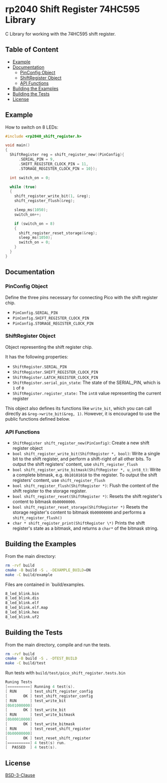 # rp2040 Shift Register 74HC595 Library

C Library for working with the 74HC595 shift register.

## Table of Content

- [Example](#example)
- [Documentation](#documentation)
  - [PinConfig Object](#pinconfig-object)
  - [ShiftRegister Object](#shiftregister-object)
  - [API Functions](#api-functions)
- [Building the Examples](#building-the-examples)
- [Building the Tests](#building-the-tests)
- [License](#license)

## Example

How to switch on 8 LEDs:

```c
#include <rp2040_shift_register.h>

void main()
{
  ShiftRegister reg = shift_register_new((PinConfig){
      .SERIAL_PIN = 9,
      .SHIFT_REGISTER_CLOCK_PIN = 11,
      .STORAGE_REGISTER_CLOCK_PIN = 10});

  int switch_on = 0;

  while (true)
  {
    shift_register_write_bit(1, &reg);
    shift_register_flush(&reg);

    sleep_ms(1050);
    switch_on++;

    if (switch_on = 8)
    {
      shift_register_reset_storage(&reg);
      sleep_ms(1050);
      switch_on = 0;
    }
  }
}
```

## Documentation

### PinConfig Object

Define the three pins necessary for connecting Pico with the shift register chip.

* `PinConfig.SERIAL_PIN`
* `PinConfig.SHIFT_REGISTER_CLOCK_PIN`
* `PinConfig.STORAGE_REGISTER_CLOCK_PIN`

### ShiftRegister Object

Object representing the shift register chip.

It has the following properties:

* `ShiftRegister.SERIAL_PIN`
* `ShiftRegister.SHIFT_REGISTER_CLOCK_PIN`
* `ShiftRegister.LATCH_REGISTER_CLOCK_PIN`
* `ShiftRegister.serial_pin_state`: The state of the SERIAL_PIN, which is `1` of `0`
* `ShiftRegister.register_state:` The `int8` value representing the current register

This object also defines its functions like `write_bit`, which you can call directly as `&reg->write_bit(&reg, 1)`. However, it is encouraged to use the public functions defined below.

### API Functions

* `ShiftRegister shift_register_new(PinConfig)`: Create a new shift register object
* `bool shift_register_write_bit(ShiftRegister *, bool)`: Write a single bit to the shift register, and perform a shift-right of all other bits. To output the shift registers' content, use `shift_register_flush`
* `bool shift_register_write_bitmask(ShiftRegister *, u_int8_t)`: Write a complete bitmask, e.g. `0b10101010` to the register. To output the shift registers' content, use `shift_register_flush`
* `bool shift_register_flush(ShiftRegister *)`: Flush the content of the shift register to the storage register.
* `bool shift_register_reset(ShiftRegister *)`: Resets the shift register's content to bitmask `0b00000000`.
* `bool shift_register_reset_storage(ShiftRegister *)` Resets the storage register's content to bitmask `0b00000000` and performs a `shift_register_flush()`
* `char * shift_register_print(ShiftRegister \*)` Prints the shift register's state as a bitmask, and returns a `char*` of the bitmask string.

## Building the Examples

From the main directory:

```sh
rm -rvf build
cmake -B build -S . -DEXAMPLE_BUILD=ON
make -C build/example
```

Files are contained in `build/examples.

```sh
8_led_blink.bin
8_led_blink.dis
8_led_blink.elf
8_led_blink.elf.map
8_led_blink.hex
8_led_blink.uf2
```

## Building the Tests

From the main directory, compile and run the tests.

```sh
rm -rvf build
cmake -B build -S . -DTEST_BUILD
make -C build/test
```

Run tests with `build/test/pico_shift_register.tests.bin`

```c
Runing Tests
[==========] Running 4 test(s).
[ RUN      ] test_shift_register_config
[       OK ] test_shift_register_config
[ RUN      ] test_write_bit
[0b01000000]
[       OK ] test_write_bit
[ RUN      ] test_write_bitmask
[0b00010000]
[       OK ] test_write_bitmask
[ RUN      ] test_reset_shift_register
[0b00000000]
[       OK ] test_reset_shift_register
[==========] 4 test(s) run.
[  PASSED  ] 4 test(s).
```

## License

[BSD-3-Clause](LICENSE)
